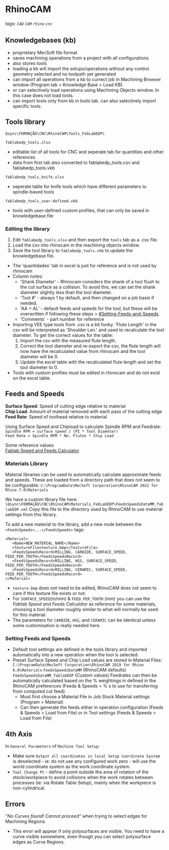 # RhinoCAM

###### tags: `CAD` `CAM` `rhino` `cnc`

## Knowledgebases (kb)

- proprietary MecSoft file format
- saves machining operations from a project with all configurations 
- also stores tools
- loading a kb will import the setups/operations without any control geometry selected and no toolpath yet generated
- can import all operations from a kb to currect job in Machining Browser window (Program tab > Knowledge Base > Load KB).
- or can selectively load operations using Machining Objects window.  In this case does not load tools.
- can import tools only from kb in tools tab. can also selectively import specific tools.

## Tools library

`Qsync\FORMAÇÃO\CNC\RhinoCAM\Tools_FabLabEDP\`

`fablabedp_tools.xlsx`
 - editable list of all tools for CNC and seperate tab for quantities and other references
 - data from first tab also converted to fablabedp_tools.csv and fablabedp_tools.vkb

`fablabedp_tools_knife.xlsx`
 - seperate table for knife tools which have different parameters to spindle-based tools

`fablabedp_tools_user-defined.vkb`
 - tools with user-defined custom profiles, that can only be saved in knowledgebase file

### Editing the library

1. Edit `fablabedp_tools.xlsx` and then export the `tools` tab as a .csv file.
2. Load the csv into rhinocam in the machining objects window.
3. Save the tool library to `fablabedp_tools.vkb` to update the knowledgebase file.

- The 'quantidades' tab in excel is just for reference and is not used by rhinocam
- Column notes:
   - 'Shank Diameter' - Rhinocam considers the shank of a tool flush to the cut surface as a collision.  To avoid this, we can set the shank diameter slightly less than the tool diameter.
   - 'Tool #' - always 1 by default, and then changed on a job basis if needed.
   - 'AA > AL' - default feeds and speeds for the tool, but these will be overwritten if following these steps > [#Setting-Feeds-and-Speeds](#Setting-Feeds-and-Speeds).
   - 'Comments' - part number for reference
- Importing VEE type tools from .csv is a bit funky. 'Flute Length' in the csv will be interpreted as 'Shoulder Len.' and used to recalculate the tool diameter.  To get the correct values for the table:
   1. Import the csv with the measured flute length.
   2. Correct the tool diameter and re-export the csv, the flute length will now have the recalculated value from rhinocam and the tool diameter will be 0.
   3. Update the excel table with the recalculated flute length and set the tool diameter to 0.
- Tools with custom profiles must be edited in rhinocam and do not exist on the excel table.

## Feeds and Speeds

**Surface Speed**: Speed of cutting edge relative to material  
**Chip Load**:  Amount of material removed with each pass of the cutting edge  
**Feed Rate**: Speed of toolhead relative to material

Using Surface Speed and Chipload to calculate Spindle RPM and Feedrate:  
`Spindle RPM = surface speed / (PI * Tool Diameter)`  
`Feed Rate = Spindle RPM * No. Flutes * Chip Load`

Some reference values:  
[Fablab Speed and Feeds Calculator](https://pub.pages.cba.mit.edu/feed_speeds/)

### Materials Library

Material libraries can be used to automatically calculate approximate feeds and speeds.  These are loaded from a directory path that does not seem to be configurable:
`C:\ProgramData\MecSoft Corporation\RhinoCAM 2022 for Rhino 7.0\Materials`

We have a custom library file here:
`\Qsync\FORMAÇÃO\CNC\RhinoCAM\Materials_FabLabEDP\FeedsSpeedsDataMM_fablabEDP.xml`
Copy this file to the directory used by RhinoCAM to use material settings from this library.

To add a new material to the library, add a new node between the `<FeedsSpeeds>...</FeedsSpeeds>` tags:
```
<Material>
   <Name>NEW_MATERIAL_NAME</Name>
   <TextureFile>texture.bmp</TextureFile>
   <FeedsSpeedsRecord>MILLING, CARBIDE, SURFACE_SPEED, FEED_PER_TOOTH</FeedsSpeedsRecord>
   <FeedsSpeedsRecord>MILLING, HSS, SURFACE_SPEED, FEED_PER_TOOTH</FeedsSpeedsRecord>
   <FeedsSpeedsRecord>MILLING, CERAMIC, SURFACE_SPEED, FEED_PER_TOOTH</FeedsSpeedsRecord>
</Material>
```
 - `texture.bmp` does not need to be edited, RhinoCAM does not seem to care if this texture file exists or not.
 - For `SURFACE_SPEED`(m/min) & `FEED_PER_TOOTH` (mm) you can use the *Fablab Speed and Feeds Calculator* as reference for some materials, choosing a tool diameter roughly similar to what will normally be used for this material.
 -  The parameters for `CARBIDE`, `HSS`, and `CERAMIC` can be identical unless some customisation is really needed here.

### Setting Feeds and Speeds

 - Default tool settings are defined in the tools library and imported automatically into a new operation when the tool is selected.
 - Preset Surface Speed and Chip Load values are stored in Material Files:
    `C:\ProgramData\MecSoft Corporation\RhinoCAM 2019 for Rhino 6.0\Materials`
    `FeedsSpeedsDataMM` (RhinoCAM defaults)
    `FeedsSpeedsDataMM_fablabEDP` (Custom values)
    Feedrates can then be automatically calculated based on the % weightings in defined in the RhinoCAM preferences (Feeds & Speeds > % s to use for transferring from computed cut feed)
    - Must first choose a Material File in Job Stock Material settings (Program > Material)
    - Can then generate the feeds either in operation configuration (Feeds & Speeds > Load from File) or in Tool settings (Feeds & Speeds > Load from File)

## 4th Axis

In `General Parameters` of `Machine Tool Setup`:
- Make sure `Output all coordinates in local Setup Coordinate System` is deselected - ie: do not use any configured work zero - will use the world coordinate system as the work coordinate system.
- `Tool Change Pt` - define a point outside the area of rotation of the stock/workpiece to avoid collisions when the work rotates between processes (ie: via Rotate Table Setup), mainly when the workpiece is non-cylindrical.

## Errors

*"No Curves found! Cannot proceed"* when trying to select edges for Machining Regions
 - This error will appear if only polysurfaces are visible.  You need to have a curve visible somewhere, even though you can select polysurface edges as Curve Regions.